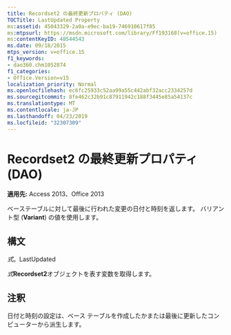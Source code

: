 ```yaml
---
title: Recordset2 の最終更新プロパティ (DAO)
TOCTitle: LastUpdated Property
ms:assetid: 45043329-2a0a-e9ec-ba19-746910617f85
ms:mtpsurl: https://msdn.microsoft.com/library/Ff193168(v=office.15)
ms:contentKeyID: 48544543
ms.date: 09/18/2015
mtps_version: v=office.15
f1_keywords:
- dao360.chm1052874
f1_categories:
- Office.Version=v15
localization_priority: Normal
ms.openlocfilehash: ec6fc25933c52aa99a55c442abf32acc2334257d
ms.sourcegitcommit: 8fe462c32b91c87911942c188f3445e85a54137c
ms.translationtype: MT
ms.contentlocale: ja-JP
ms.lasthandoff: 04/23/2019
ms.locfileid: "32307309"
---
```

# <a name="recordset2lastupdated-property-dao"></a>Recordset2 の最終更新プロパティ (DAO)


**適用先:** Access 2013、Office 2013

ベーステーブルに対して最後に行われた変更の日付と時刻を返します。 バリアント型 (**Variant**) の値を使用します。

## <a name="syntax"></a>構文

*式*。LastUpdated

*式***Recordset2**オブジェクトを表す変数を取得します。

## <a name="remarks"></a>注釈

日付と時刻の設定は、ベース テーブルを作成したかまたは最後に更新したコンピューターから派生します。


